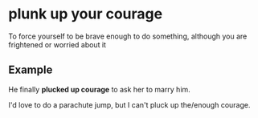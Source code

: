 # plunk up your courage

To force yourself to be brave enough to do something, although you are frightened or worried about it

## Example

He finally **plucked up courage** to ask her to marry him.

I'd love to do a parachute jump, but I can't pluck up the/enough courage.
